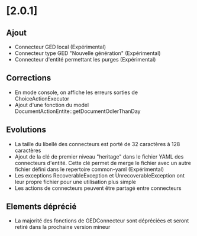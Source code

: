 # [2.0.1]

## Ajout

- Connecteur GED local (Expérimental)
- Connecteur type GED "Nouvelle génération" (Expérimental)
- Connecteur d'entité permettant les purges (Expérimental) 

## Corrections

- En mode console, on affiche les erreurs sorties de ChoiceActionExecutor
- Ajout d'une fonction du model DocumentActionEntite::getDocumentOdlerThanDay

## Evolutions

- La taille du libellé des connecteurs est porté de 32 caractères à 128 caractères
- Ajout de la clé de premier niveau "heritage" dans le fichier YAML des connecteurs d'entité. 
    Cette clé permet de merge le fichier avec un autre fichier défini dans le repertoire common-yaml (Expérimental)  
- Les exceptions RecoverableException et UnrecoverableException ont leur propre fichier pour une utilisation plus simple
- Les actions de connecteurs peuvent être partagé entre connecteurs

## Elements déprécié

- La majorité des fonctions de GEDConnecteur sont dépréciées et seront retiré dans la prochaine version mineur